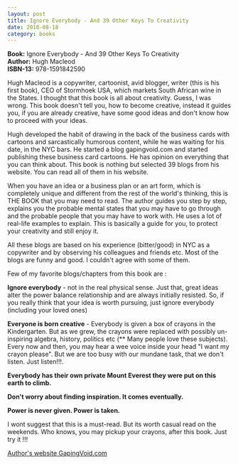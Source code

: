 ```yaml
---
layout: post
title: Ignore Everybody - And 39 Other Keys To Creativity
date: 2010-08-18
category: books
---
```


**Book:** Ignore Everybody - And 39 Other Keys To Creativity  
**Author:** Hugh Macleod  
**ISBN-13:** 978-1591842590

Hugh Macleod is a copywriter, cartoonist, avid blogger, writer (this is his first book), CEO of Stormhoek USA, which markets South African wine in the States. I thought that this book is all about creativity. Guess, I was wrong. This book doesn't tell you, how to become creative, instead it guides you, if you are already creative, have some good ideas and don't know how to proceed with your ideas.  
  
Hugh developed the habit of drawing in the back of the business cards with cartoons and sarcastically humorous content, while he was waiting for his date, in the NYC bars. He started a blog gapingvoid.com and started publishing these business card cartoons. He has opinion on everything that you can think about. This book is nothing but selected 39 blogs from his website. You can read all of them in his website.  
  
When you have an idea or a business plan or an art form, which is completely unique and different from the rest of the world's thinking, this is THE BOOK that you may need to read. The author guides you step by step, explains you the probable mental states that you may have to go through and the probable people that you may have to work with. He uses a lot of real-life examples to explain. This is basically a guide for you, to protect your creativity and still enjoy it.  
  
All these blogs are based on his experience (bitter/good) in NYC as a copywriter and by observing his colleagues and friends etc. Most of the blogs are funny and good. I couldn't agree with some of them.  
  
Few of my favorite blogs/chapters from this book are :  
  
**Ignore everybody** - not in the real physical sense. Just that, great ideas alter the power balance relationship and are always initially resisted. So, if you really think that your idea is worth pursuing, just ignore everybody (including your loved ones)  
  
**Everyone is born creative** - Everybody is given a box of crayons in the Kindergarten. But as we grew, the crayons were replaced with possibly un-inspiring algebra, history, politics etc (** Many people love these subjects). Every now and then, you may hear a wee voice inside your head "I want my crayon please". But we are too busy with our mundane task, that we don't listen. Just listen!!!.  
  
**Everybody has their own private Mount Everest they were put on this earth to climb.**  
  
**Don't worry about finding inspiration. It comes eventually.**  
  
**Power is never given. Power is taken.**  
  
I wont suggest that this is a must-read. But its worth casual read on the weekends. Who knows, you may pickup your crayons, after this book. Just try it !!!  
  
[Author's website GapingVoid.com](http://gapingvoid.com/)  
